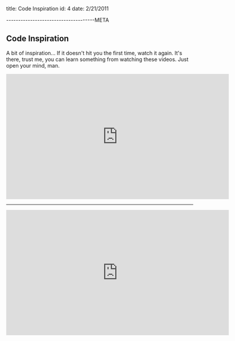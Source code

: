 title: Code Inspiration
id: 4
date: 2/21/2011

-------------------------------------META

Code Inspiration
----------------------------------------------

A bit of inspiration... If it doesn't hit you the first time, watch it again. It's there, trust me, you can learn something from watching these videos. Just open your mind, man.

<iframe src="http://player.vimeo.com/video/1597098" width="600" height="338" frameborder="0"></iframe>

----------------------------------------------------------

<iframe src="http://player.vimeo.com/video/1124192" width="600" height="338" frameborder="0"></iframe>